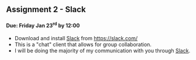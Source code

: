 ## Assignment 2 - Slack
#### Due: Friday Jan 23<sup>rd</sup> by 12:00

- Download and install [Slack](https://slack.com/) from https://slack.com/
- This is a "chat" client that allows for group collaboration. 
- I will be doing the majority of my communication with you through [Slack](https://slack.com/). 
